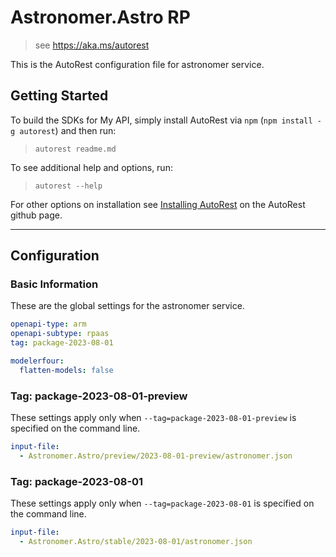 # Astronomer.Astro RP

> see https://aka.ms/autorest

This is the AutoRest configuration file for astronomer service.

## Getting Started

To build the SDKs for My API, simply install AutoRest via `npm` (`npm install -g autorest`) and then run:

> `autorest readme.md`

To see additional help and options, run:

> `autorest --help`

For other options on installation see [Installing AutoRest](https://aka.ms/autorest/install) on the AutoRest github page.

---

## Configuration

### Basic Information

These are the global settings for the astronomer service.

```yaml
openapi-type: arm
openapi-subtype: rpaas
tag: package-2023-08-01
```

``` yaml
modelerfour:
  flatten-models: false
```

### Tag: package-2023-08-01-preview

These settings apply only when `--tag=package-2023-08-01-preview` is specified on the command line. 

```yaml $(tag) == 'package-2023-08-01-preview'
input-file:
  - Astronomer.Astro/preview/2023-08-01-preview/astronomer.json
```

### Tag: package-2023-08-01

These settings apply only when `--tag=package-2023-08-01` is specified on the command line. 

```yaml $(tag) == 'package-2023-08-01'
input-file:
  - Astronomer.Astro/stable/2023-08-01/astronomer.json
```
